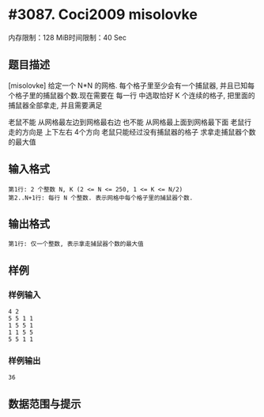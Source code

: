 # #3087. Coci2009 misolovke

内存限制：128 MiB时间限制：40 Sec

## 题目描述

[misolovke]
给定一个 N*N 的网格.
每个格子里至少会有一个捕鼠器, 并且已知每个格子里的捕鼠器个数.现在需要在 每一行 中选取恰好 K 个连续的格子, 把里面的捕鼠器全部拿走, 并且需要满足

 老鼠不能 从网格最左边到网格最右边
 也不能 从网格最上面到网格最下面
 老鼠行走的方向是 上下左右 4个方向
 老鼠只能经过没有捕鼠器的格子
求拿走捕鼠器个数的最大值

## 输入格式


    第1行: 2 个整数 N, K (2 <= N <= 250, 1 <= K <= N/2)
    第2..N+1行: 每行 N 个整数. 表示网格中每个格子里的捕鼠器个数.

## 输出格式


    第1行: 仅一个整数, 表示拿走捕鼠器个数的最大值

## 样例

### 样例输入

    
    4 2
    5 5 1 1
    1 5 5 1
    1 1 5 5
    5 5 1 1
    

### 样例输出

    
    36
    

## 数据范围与提示

